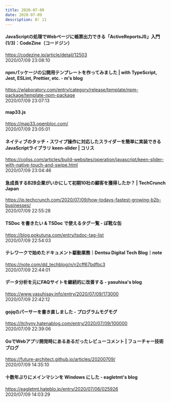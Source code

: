 ```yaml
---
title: 2020-07-09
date: 2020-07-09
description: B! 11
---
```


#### JavaScriptの処理でWebページに帳票出力できる「ActiveReportsJS」入門 (1/3)：CodeZine（コードジン）
https://codezine.jp/article/detail/12503<br>
2020/07/09 23:08:10<br>


#### npmパッケージの公開用テンプレートを作ってみました | with TypeScript, Jest, ESLint, Prettier, etc. - m's blog
https://wlaboratory.com/entry/category/release/template/npm-package/template-npm-package<br>
2020/07/09 23:07:13<br>


#### map33.js
https://map33.openbloc.com/<br>
2020/07/09 23:05:01<br>


#### ネイティブのタッチ・スワイプ操作に対応したスライダーを簡単に実装できるJavaScriptライブラリ keen-slider | コリス
https://coliss.com/articles/build-websites/operation/javascript/keen-slider-with-native-touch-and-swipe.html<br>
2020/07/09 23:04:46<br>


#### 急成長するB2B企業がいかにして初期10社の顧客を獲得したか？ | TechCrunch Japan
https://jp.techcrunch.com/2020/07/09/how-todays-fastest-growing-b2b-businesses/<br>
2020/07/09 22:55:28<br>


#### TSDoc を書きたい & TSDoc で使えるタグ一覧 - ぽ靴な缶
https://blog.pokutuna.com/entry/tsdoc-tag-list<br>
2020/07/09 22:54:03<br>


#### テレワークで始めたドキュメント駆動業務｜Dentsu Digital Tech Blog｜note
https://note.com/dd_techblog/n/n2cff67bdfbc3<br>
2020/07/09 22:44:01<br>


#### データ分析を元にFAQサイトを継続的に改善する - yasuhisa's blog
https://www.yasuhisay.info/entry/2020/07/09/173000<br>
2020/07/09 22:42:12<br>


#### gojqのパーサーを書き直しました - プログラムモグモグ
https://itchyny.hatenablog.com/entry/2020/07/09/100000<br>
2020/07/09 22:39:06<br>


#### GoでWebアプリ開発時にあるあるだったレビューコメント | フューチャー技術ブログ
https://future-architect.github.io/articles/20200709/<br>
2020/07/09 14:35:10<br>


#### 十数年ぶりにメインマシンを Windows にした - eagletmt's blog
https://eagletmt.hateblo.jp/entry/2020/07/06/025926<br>
2020/07/09 14:03:29<br>


